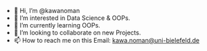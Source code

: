 - 👋 Hi, I’m @kawanoman
- 👀 I’m interested in Data Science & OOPs. 
- 🌱 I’m currently learning OOPs.
- 💞️ I’m looking to collaborate on new Projects.
- 📫 How to reach me on this Email: kawa.noman@uni-bielefeld.de

<!---
kawanoman/kawanoman is a ✨ special ✨ repository because its `README.md` (this file) appears on your GitHub profile.
You can click the Preview link to take a look at your changes.
--->
